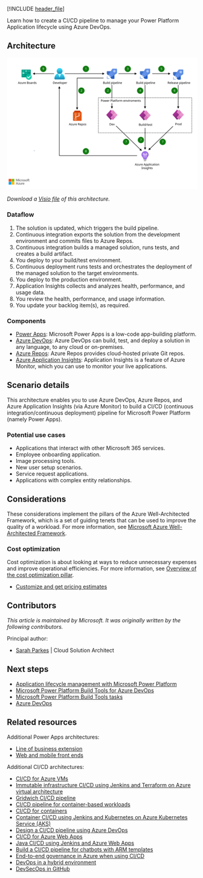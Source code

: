[!INCLUDE [header_file](../../../includes/sol-idea-header.md)]

Learn how to create a CI/CD pipeline to manage your Power Platform Application lifecycle using Azure DevOps.

## Architecture

[ ![Diagram showing continuous integration and continuous deployment pipeline to manage your Power Platform Application.](../media/devops-cicd-for-power-apps.svg)](../media/devops-cicd-for-power-apps.svg#lightbox)

*Download a [Visio file](https://arch-center.azureedge.net/devops-cicd-for-power-apps.vsdx) of this architecture.*

### Dataflow

1. The solution is updated, which triggers the build pipeline.
1. Continuous integration exports the solution from the development environment and commits files to Azure Repos.
1. Continuous integration builds a managed solution, runs tests, and creates a build artifact.
1. You deploy to your build/test environment.
1. Continuous deployment runs tests and orchestrates the deployment of the managed solution to the target environments.
1. You deploy to the production environment.
1. Application Insights collects and analyzes health, performance, and usage data.
1. You review the health, performance, and usage information.
1. You update your backlog item(s), as required.

### Components

* [Power Apps](https://powerapps.microsoft.com): Microsoft Power Apps is a low-code app-building platform.
* [Azure DevOps](https://azure.microsoft.com/services/devops): Azure DevOps can build, test, and deploy a solution in any language, to any cloud or on-premises.
* [Azure Repos](https://azure.microsoft.com/services/devops/repos): Azure Repos provides cloud-hosted private Git repos.
* [Azure Application Insights](/azure/azure-monitor/app/app-insights-overview): Application Insights is a feature of Azure Monitor, which you can use to monitor your live applications.

## Scenario details

This architecture enables you to use Azure DevOps, Azure Repos, and Azure Application Insights (via Azure Monitor) to build a CI/CD (continuous integration/continuous deployment) pipeline for Microsoft Power Platform (namely Power Apps).

### Potential use cases

* Applications that interact with other Microsoft 365 services.
* Employee onboarding application.
* Image processing tools.
* New user setup scenarios.
* Service request applications.
* Applications with complex entity relationships.

## Considerations

These considerations implement the pillars of the Azure Well-Architected Framework, which is a set of guiding tenets that can be used to improve the quality of a workload. For more information, see [Microsoft Azure Well-Architected Framework](/azure/architecture/framework).

### Cost optimization

Cost optimization is about looking at ways to reduce unnecessary expenses and improve operational efficiencies. For more information, see [Overview of the cost optimization pillar](/azure/architecture/framework/cost/overview).

* [Customize and get pricing estimates](https://azure.com/e/b96a4a9dbf804edabc83d00b41ffb245)

## Contributors

*This article is maintained by Microsoft. It was originally written by the following contributors.*

Principal author:

 * [Sarah Parkes](https://www.linkedin.com/in/sarah-p-a06370) | Cloud Solution Architect

## Next steps

* [Application lifecycle management with Microsoft Power Platform](/power-platform/alm)
* [Microsoft Power Platform Build Tools for Azure DevOps](/power-platform/alm/devops-build-tools)
* [Microsoft Power Platform Build Tools tasks](/power-platform/alm/devops-build-tool-tasks)
* [Azure DevOps](https://azure.microsoft.com/services/devops)

## Related resources

Additional Power Apps architectures:
* [Line of business extension](/azure/architecture/solution-ideas/articles/lob)
* [Web and mobile front ends](/azure/architecture/solution-ideas/articles/front-end)

Additional CI/CD architectures:
* [CI/CD for Azure VMs](/azure/architecture/solution-ideas/articles/cicd-for-azure-vms)
* [Immutable infrastructure CI/CD using Jenkins and Terraform on Azure virtual architecture](/azure/architecture/solution-ideas/articles/immutable-infrastructure-cicd-using-jenkins-and-terraform-on-azure-virtual-architecture-overview)
* [Gridwich CI/CD pipeline](/azure/architecture/reference-architectures/media-services/gridwich-cicd)
* [CI/CD pipeline for container-based workloads](/azure/architecture/guide/aks/aks-cicd-github-actions-and-gitops)
* [CI/CD for containers](/azure/architecture/solution-ideas/articles/cicd-for-containers)
* [Container CI/CD using Jenkins and Kubernetes on Azure Kubernetes Service (AKS)](/azure/architecture/solution-ideas/articles/container-cicd-using-jenkins-and-kubernetes-on-azure-container-service)
* [Design a CI/CD pipeline using Azure DevOps](/azure/architecture/example-scenario/apps/devops-dotnet-baseline)
* [CI/CD for Azure Web Apps](/azure/architecture/solution-ideas/articles/azure-devops-continuous-integration-and-continuous-deployment-for-azure-web-apps)
* [Java CI/CD using Jenkins and Azure Web Apps](/azure/architecture/solution-ideas/articles/java-cicd-using-jenkins-and-azure-web-apps)
* [Build a CI/CD pipeline for chatbots with ARM templates](/azure/architecture/example-scenario/apps/devops-cicd-chatbot)
* [End-to-end governance in Azure when using CI/CD](/azure/architecture/example-scenario/governance/end-to-end-governance-in-azure)
* [DevOps in a hybrid environment](/azure/architecture/solution-ideas/articles/devops-in-a-hybrid-environment)
* [DevSecOps in GitHub](/azure/architecture/solution-ideas/articles/devsecops-in-github)
